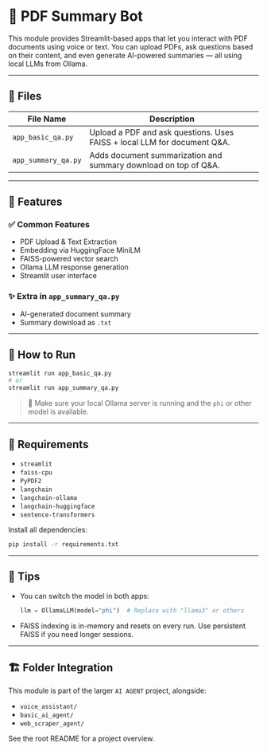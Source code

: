 # 📄 PDF Summary Bot

This module provides Streamlit-based apps that let you interact with PDF documents using voice or text. You can upload PDFs, ask questions based on their content, and even generate AI-powered summaries — all using local LLMs from Ollama.

---

## 📁 Files

| File Name             | Description |
|-----------------------|-------------|
| `app_basic_qa.py`     | Upload a PDF and ask questions. Uses FAISS + local LLM for document Q&A. |
| `app_summary_qa.py`   | Adds document summarization and summary download on top of Q&A. |

---

## 🧠 Features

### ✅ Common Features
- PDF Upload & Text Extraction
- Embedding via HuggingFace MiniLM
- FAISS-powered vector search
- Ollama LLM response generation
- Streamlit user interface

### ✨ Extra in `app_summary_qa.py`
- AI-generated document summary
- Summary download as `.txt`

---

## 🚀 How to Run

```bash
streamlit run app_basic_qa.py
# or
streamlit run app_summary_qa.py
````

> 📌 Make sure your local Ollama server is running and the `phi` or other model is available.

---

## 🔧 Requirements

* `streamlit`
* `faiss-cpu`
* `PyPDF2`
* `langchain`
* `langchain-ollama`
* `langchain-huggingface`
* `sentence-transformers`

Install all dependencies:

```bash
pip install -r requirements.txt
```

---

## 🧩 Tips

* You can switch the model in both apps:

  ```python
  llm = OllamaLLM(model="phi")  # Replace with "llama3" or others
  ```
* FAISS indexing is in-memory and resets on every run. Use persistent FAISS if you need longer sessions.

---

## 🏗️ Folder Integration

This module is part of the larger `AI AGENT` project, alongside:

* `voice_assistant/`
* `basic_ai_agent/`
* `web_scraper_agent/`

See the root README for a project overview.
